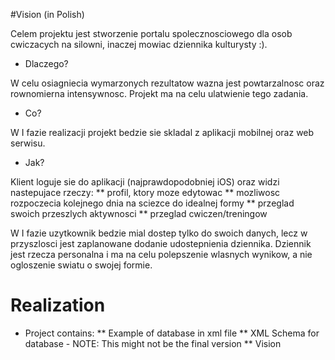 #Vision (in Polish)

Celem projektu jest stworzenie portalu spolecznosciowego dla osob cwiczacych na silowni, inaczej mowiac dziennika kulturysty :).

* Dlaczego?

W celu osiagniecia wymarzonych rezultatow wazna jest powtarzalnosc oraz rownomierna intensywnosc. Projekt ma na celu ulatwienie tego zadania.

* Co?

W I fazie realizacji projekt bedzie sie skladal z aplikacji mobilnej oraz web serwisu.

* Jak?

Klient loguje sie do aplikacji (najprawdopodobniej iOS) oraz widzi nastepujace rzeczy:
** profil, ktory moze edytowac
** mozliwosc rozpoczecia kolejnego dnia na sciezce do idealnej formy
** przeglad swoich przeszlych aktywnosci
** przeglad cwiczen/treningow

W I fazie uzytkownik bedzie mial dostep tylko do swoich danych, lecz w przyszlosci jest zaplanowane dodanie udostepnienia dziennika. Dziennik jest rzecza personalna i ma na celu polepszenie wlasnych wynikow, a nie ogloszenie swiatu o swojej formie.

# Realization
* Project contains:
** Example of database in xml file
** XML Schema for database - NOTE: This might not be the final version
** Vision

